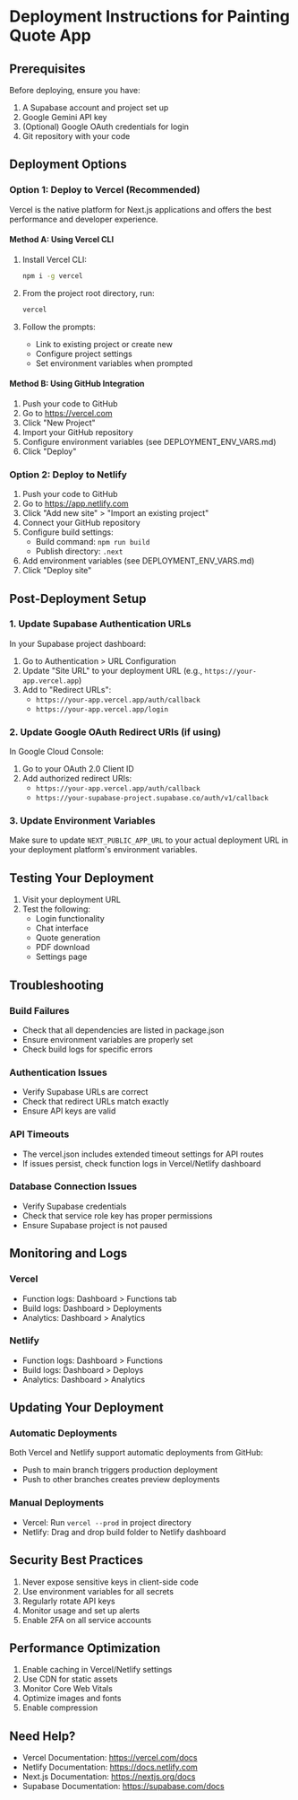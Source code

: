 # Deployment Instructions for Painting Quote App

## Prerequisites

Before deploying, ensure you have:
1. A Supabase account and project set up
2. Google Gemini API key
3. (Optional) Google OAuth credentials for login
4. Git repository with your code

## Deployment Options

### Option 1: Deploy to Vercel (Recommended)

Vercel is the native platform for Next.js applications and offers the best performance and developer experience.

#### Method A: Using Vercel CLI

1. Install Vercel CLI:
   ```bash
   npm i -g vercel
   ```

2. From the project root directory, run:
   ```bash
   vercel
   ```

3. Follow the prompts:
   - Link to existing project or create new
   - Configure project settings
   - Set environment variables when prompted

#### Method B: Using GitHub Integration

1. Push your code to GitHub
2. Go to https://vercel.com
3. Click "New Project"
4. Import your GitHub repository
5. Configure environment variables (see DEPLOYMENT_ENV_VARS.md)
6. Click "Deploy"

### Option 2: Deploy to Netlify

1. Push your code to GitHub
2. Go to https://app.netlify.com
3. Click "Add new site" > "Import an existing project"
4. Connect your GitHub repository
5. Configure build settings:
   - Build command: `npm run build`
   - Publish directory: `.next`
6. Add environment variables (see DEPLOYMENT_ENV_VARS.md)
7. Click "Deploy site"

## Post-Deployment Setup

### 1. Update Supabase Authentication URLs

In your Supabase project dashboard:
1. Go to Authentication > URL Configuration
2. Update "Site URL" to your deployment URL (e.g., `https://your-app.vercel.app`)
3. Add to "Redirect URLs":
   - `https://your-app.vercel.app/auth/callback`
   - `https://your-app.vercel.app/login`

### 2. Update Google OAuth Redirect URIs (if using)

In Google Cloud Console:
1. Go to your OAuth 2.0 Client ID
2. Add authorized redirect URIs:
   - `https://your-app.vercel.app/auth/callback`
   - `https://your-supabase-project.supabase.co/auth/v1/callback`

### 3. Update Environment Variables

Make sure to update `NEXT_PUBLIC_APP_URL` to your actual deployment URL in your deployment platform's environment variables.

## Testing Your Deployment

1. Visit your deployment URL
2. Test the following:
   - Login functionality
   - Chat interface
   - Quote generation
   - PDF download
   - Settings page

## Troubleshooting

### Build Failures
- Check that all dependencies are listed in package.json
- Ensure environment variables are properly set
- Check build logs for specific errors

### Authentication Issues
- Verify Supabase URLs are correct
- Check that redirect URLs match exactly
- Ensure API keys are valid

### API Timeouts
- The vercel.json includes extended timeout settings for API routes
- If issues persist, check function logs in Vercel/Netlify dashboard

### Database Connection Issues
- Verify Supabase credentials
- Check that service role key has proper permissions
- Ensure Supabase project is not paused

## Monitoring and Logs

### Vercel
- Function logs: Dashboard > Functions tab
- Build logs: Dashboard > Deployments
- Analytics: Dashboard > Analytics

### Netlify
- Function logs: Dashboard > Functions
- Build logs: Dashboard > Deploys
- Analytics: Dashboard > Analytics

## Updating Your Deployment

### Automatic Deployments
Both Vercel and Netlify support automatic deployments from GitHub:
- Push to main branch triggers production deployment
- Push to other branches creates preview deployments

### Manual Deployments
- Vercel: Run `vercel --prod` in project directory
- Netlify: Drag and drop build folder to Netlify dashboard

## Security Best Practices

1. Never expose sensitive keys in client-side code
2. Use environment variables for all secrets
3. Regularly rotate API keys
4. Monitor usage and set up alerts
5. Enable 2FA on all service accounts

## Performance Optimization

1. Enable caching in Vercel/Netlify settings
2. Use CDN for static assets
3. Monitor Core Web Vitals
4. Optimize images and fonts
5. Enable compression

## Need Help?

- Vercel Documentation: https://vercel.com/docs
- Netlify Documentation: https://docs.netlify.com
- Next.js Documentation: https://nextjs.org/docs
- Supabase Documentation: https://supabase.com/docs